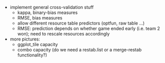 * implement general cross-validation stuff
    * kappa, binary-bias measures
	* RMSE, bias measures
	* allow different resource table predictors (optfun, raw table ...)
	* RMSE: prediction depends on whether game ended early (i.e. team 2 won); need to rescale resources accordingly
* more pictures: 
    * ggplot_tile capacity
	* combo capacity (do we need a restab.list or a merge-restab functionality?)

